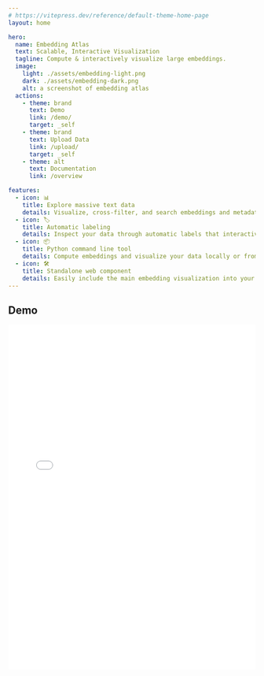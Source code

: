 ```yaml
---
# https://vitepress.dev/reference/default-theme-home-page
layout: home

hero:
  name: Embedding Atlas
  text: Scalable, Interactive Visualization
  tagline: Compute & interactively visualize large embeddings.
  image:
    light: ./assets/embedding-light.png
    dark: ./assets/embedding-dark.png
    alt: a screenshot of embedding atlas
  actions:
    - theme: brand
      text: Demo
      link: /demo/
      target: _self
    - theme: brand
      text: Upload Data
      link: /upload/
      target: _self
    - theme: alt
      text: Documentation
      link: /overview

features:
  - icon: 📊
    title: Explore massive text data
    details: Visualize, cross-filter, and search embeddings and metadata. Powered by Mosaic and DuckDB.
  - icon: 🏷️
    title: Automatic labeling
    details: Inspect your data through automatic labels that interactively scale across resolutions.
  - icon: 📦
    title: Python command line tool
    details: Compute embeddings and visualize your data locally or from Hugging Face with one script.
  - icon: 🛠️
    title: Standalone web component
    details: Easily include the main embedding visualization into your own web app.
---
```


<h2>Demo</h2>

<iframe style="width:100%; height: 700px; border: none; border-radius: 4px" src="./demo/index.html"></iframe>
